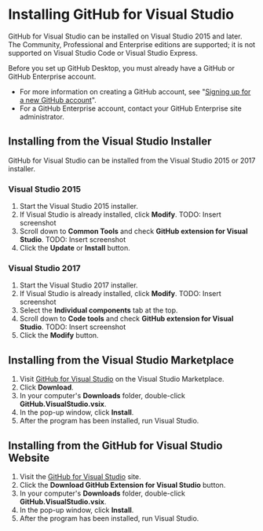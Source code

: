 # Installing GitHub for Visual Studio

GitHub for Visual Studio can be installed on Visual Studio 2015 and later. The Community, Professional and Enterprise editions are supported; it is not supported on Visual Studio Code or Visual Studio Express.

Before you set up GitHub Desktop, you must already have a GitHub or GitHub Enterprise account.

- For more information on creating a GitHub account, see "[Signing up for a new GitHub account](https://help.github.com/articles/signing-up-for-a-new-github-account/)".
- For a GitHub Enterprise account, contact your GitHub Enterprise site administrator.

## Installing from the Visual Studio Installer

GitHub for Visual Studio can be installed from the Visual Studio 2015 or 2017 installer.

### Visual Studio 2015

1. Start the Visual Studio 2015 installer.
2. If Visual Studio is already installed, click **Modify**. TODO: Insert screenshot
3. Scroll down to **Common Tools** and check **GitHub extension for Visual Studio**. TODO: Insert screenshot
4. Click the **Update** or **Install** button.

### Visual Studio 2017

1. Start the Visual Studio 2017 installer.
2. If Visual Studio is already installed, click **Modify**. TODO: Insert screenshot
3. Select the **Individual components** tab at the top.
4. Scroll down to **Code tools** and check **GitHub extension for Visual Studio**. TODO: Insert screenshot
5. Click the **Modify** button.

## Installing from the Visual Studio Marketplace

1. Visit [GitHub for Visual Studio](https://marketplace.visualstudio.com/items?itemName=GitHub.GitHubExtensionforVisualStudio) on the Visual Studio Marketplace.
2. Click **Download**.
3. In your computer's **Downloads** folder, double-click **GitHub.VisualStudio.vsix**.
4. In the pop-up window, click **Install**.
5. After the program has been installed, run Visual Studio.

## Installing from the GitHub for Visual Studio Website

1. Visit the [GitHub for Visual Studio](https://visualstudio.github.com/) site.
2. Click the **Download GitHub Extension for Visual Studio** button.
3. In your computer's **Downloads** folder, double-click **GitHub.VisualStudio.vsix**.
4. In the pop-up window, click **Install**.
5. After the program has been installed, run Visual Studio.